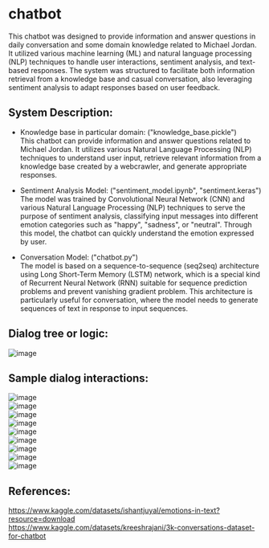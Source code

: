 # chatbot  
This chatbot was designed to provide information and answer questions in daily conversation and some domain knowledge related to Michael Jordan. It utilized various machine learning (ML) and natural language processing (NLP) techniques to handle user interactions, sentiment analysis, and text-based responses. The system was structured to facilitate both information retrieval from a knowledge base and casual conversation, also leveraging sentiment analysis to adapt responses based on user feedback.

## System Description:    
- Knowledge base in particular domain: ("knowledge_base.pickle")    
This chatbot can provide information and answer questions related to Michael Jordan. It utilizes various Natural Language Processing (NLP) techniques to understand user input, retrieve relevant information from a knowledge base created by a webcrawler, and generate appropriate responses.       
  
- Sentiment Analysis Model: ("sentiment_model.ipynb", "sentiment.keras")    
The model was trained by Convolutional Neural Network (CNN) and various Natural Language Processing (NLP) techniques to serve the purpose of sentiment analysis, classifying input messages into different emotion categories such as "happy", "sadness", or "neutral". Through this model, the chatbot can quickly understand the emotion expressed by user.   

- Conversation Model: ("chatbot.py")    
The model is based on a sequence-to-sequence (seq2seq) architecture using Long Short-Term Memory (LSTM) network, which is a special kind of Recurrent Neural Network (RNN) suitable for sequence prediction problems and prevent vanishing gradient problem. This architecture is particularly useful for conversation, where the model needs to generate sequences of text in response to input sequences.   

## Dialog tree or logic:
![image](https://https://github.com/JesseLee62/img-storage/blob/master/chatbot/dialog.jpg) 

## Sample dialog interactions:
![image](https://github.com/JesseLee62/img-storage/blob/master/chatbot/1.jpg)   
![image](https://github.com/JesseLee62/img-storage/blob/master/chatbot/2.jpg)   
![image](https://github.com/JesseLee62/img-storage/blob/master/chatbot/3.jpg)   
![image](https://github.com/JesseLee62/img-storage/blob/master/chatbot/4.jpg)   
![image](https://github.com/JesseLee62/img-storage/blob/master/chatbot/5.jpg)   
![image](https://github.com/JesseLee62/img-storage/blob/master/chatbot/6.jpg)   
![image](https://github.com/JesseLee62/img-storage/blob/master/chatbot/7.jpg)   
![image](https://github.com/JesseLee62/img-storage/blob/master/chatbot/8.jpg)   
![image](https://github.com/JesseLee62/img-storage/blob/master/chatbot/9.jpg)   

## References: 
https://www.kaggle.com/datasets/ishantjuyal/emotions-in-text?resource=download     
https://www.kaggle.com/datasets/kreeshrajani/3k-conversations-dataset-for-chatbot   
